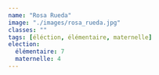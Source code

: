```yaml
---
name: "Rosa Rueda"
image: "./images/rosa_rueda.jpg"
classes: ""
tags: [éléction, élémentaire, maternelle]
election:
  élémentaire: 7
  maternelle: 4
---
```


